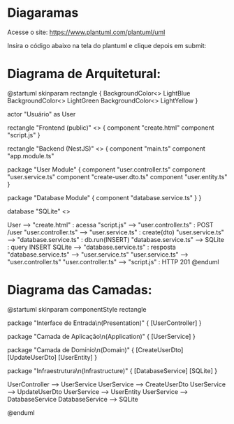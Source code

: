 # Diagaramas

Acesse o site:
https://www.plantuml.com/plantuml/uml

Insira o código abaixo na tela do plantuml e clique depois em submit:

# Diagrama de Arquitetural:

@startuml
skinparam rectangle {
BackgroundColor<<frontend>> LightBlue
BackgroundColor<<backend>> LightGreen
BackgroundColor<<database>> LightYellow
}

actor "Usuário" as User

rectangle "Frontend (public)" <<frontend>> {
component "create.html"
component "script.js"
}

rectangle "Backend (NestJS)" <<backend>> {
component "main.ts"
component "app.module.ts"

package "User Module" {
component "user.controller.ts"
component "user.service.ts"
component "create-user.dto.ts"
component "user.entity.ts"
}

package "Database Module" {
component "database.service.ts"
}
}

database "SQLite" <<database>>

User --> "create.html" : acessa
"script.js" --> "user.controller.ts" : POST /user
"user.controller.ts" --> "user.service.ts" : create(dto)
"user.service.ts" --> "database.service.ts" : db.run(INSERT)
"database.service.ts" --> SQLite : query INSERT
SQLite --> "database.service.ts" : resposta
"database.service.ts" --> "user.service.ts"
"user.service.ts" --> "user.controller.ts"
"user.controller.ts" --> "script.js" : HTTP 201
@enduml

# Diagrama das Camadas:

@startuml
skinparam componentStyle rectangle

package "Interface de Entrada\n(Presentation)" {
[UserController]
}

package "Camada de Aplicação\n(Application)" {
[UserService]
}

package "Camada de Domínio\n(Domain)" {
[CreateUserDto]
[UpdateUserDto]
[UserEntity]
}

package "Infraestrutura\n(Infrastructure)" {
[DatabaseService]
[SQLite]
}

UserController --> UserService
UserService --> CreateUserDto
UserService --> UpdateUserDto
UserService --> UserEntity
UserService --> DatabaseService
DatabaseService --> SQLite

@enduml
